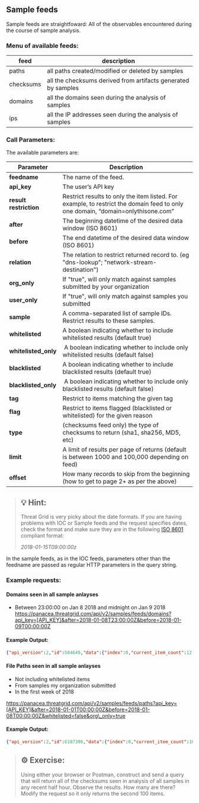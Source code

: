 ## Sample feeds

Sample feeds are straightfoward: All of the observables encountered during the course of sample analysis. 
### Menu of available feeds:

|feed|description|
|-|-|
|paths|all paths created/modified or deleted by samples|
|checksums|all the checksums derived from artifacts generated by samples|
|domains|all the domains seen during the analysis of samples|
|ips|all the IP addresses seen during the analysis of samples|

### Call Parameters:
The available parameters are:

| **Parameter**         | **Description**  |
|------------------------|--------------------------|
| **feedname**           | The name of the feed.  |
| **api\_key**           | The user’s API key  |
| **result restriction** | Restrict results to only the item listed. For example, to restrict the domain feed to only one domain, “domain=onlythisone.com” |
| **after**              | The beginning datetime of the desired data window (ISO 8601)|
| **before**             | The end datetime of the desired data window (ISO 8601)|
| **relation**           | The relation to restrict returned record to. (eg "dns-lookup"; "network-stream-destination")|
| **org\_only**          | If "true", will only match against samples submitted by your organization  |
| **user\_only**         | If "true", will only match against samples you submitted |
| **sample**             | A comma-separated list of sample IDs. Restrict results to these samples.  |
| **whitelisted**        | A boolean indicating whether to include whitelisted results (default true)
| **whitelisted_only**   | A boolean indicating whether to include only whitelisted results (default false)
| **blacklisted**        | A boolean indicating whether to include blacklisted results (default true)
| **blacklisted_only**   | A boolean indicating whether to include only blacklisted results (default false)
| **tag**                | Restrict to items matching the given tag
| **flag**               | Restrict to items flagged (blacklisted or whitelisted) for the given reason
| **type**               | (checksums feed only) the type of checksums to return (sha1, sha256, MD5, etc)|
| **limit**              | A limit of results per page of returns (default is between 1000 and 100,000 depending on feed)|
| **offset**             | How many records to skip from the beginning (how to get to page 2+ as per the above)|

>## &#128161; Hint:
>
> Threat Grid is very picky about the date formats. If you are having problems with IOC or Sample feeds and the request specifies dates, check the format and make sure they are in the following [ISO 8601](https://en.wikipedia.org/wiki/ISO_8601) compliant format: 
>
>*2018-01-15T09:00:00z*

In the sample feeds, as in the IOC feeds, parameters other than the feedname are passed as regular HTTP parameters in the query string.

### Example requests:

#### Domains seen in all sample anlayses
 
-   Between 23:00:00 on Jan 8 2018 and midnight on Jan 9 2018
https://panacea.threatgrid.com/api/v2/samples/feeds/domains?api_key=[API_KEY]&after=2018-01-08T23:00:00Z&before=2018-01-09T00:00:00Z

#### Example Output:
```json
{"api_version":2,"id":584649,"data":{"index":0,"current_item_count":12,"items_per_page":1000,"items":[{"domain":"h120831.s07.test-hf.su","timestamp":"2018-01-08T23:11:44Z","ioc":"network-snort-malware","confidence":95,"severity":95,"sample_id":"3afbe9eb2e5641d1ab3dd79c623458e9","sample_sha256":"280763aaf275cdb1499e2d3f2dd4b9eafbbd85a4ee77da41e60723b0e5f1974f"},{"domain":"h120831.s07.test-hf.su","timestamp":"2018-01-08T23:07:43Z","ioc":"network-snort-malware","confidence":95,"severity":95,"sample_id":"b1058c961d2124f9e02ae664ff5ffcd8","sample_sha256":"280763aaf275cdb1499e2d3f2dd4b9eafbbd85a4ee77da41e60723b0e5f1974f"},{"domain":"greatlymissed.co.za","timestamp":"2018-01-08T23:03:27Z","ioc":"document-network-traffic","confidence":90,"severity":100,"sample_id":"267d6f282408cf955a47f47612c6ef36","sample_sha256":"13d381b160d46739c4d9cddff9221f8f55fe9f1b51cfca911295e2ee6b61c792"},{…}]}}
```


#### File Paths seen in all sample anlayses

-   Not including whitelisted items
-   From samples my organization submitted
-   In the first week of 2018

https://panacea.threatgrid.com/api/v2/samples/feeds/paths?api_key=[API_KEY]&after=2018-01-01T00:00:00Z&before=2018-01-08T00:00:00Z&whitelisted=false&org\_only=true

#### Example Output:

```JSON
{"api_version":2,"id":6187396,"data":{"index":0,"current_item_count":10000,"items_per_page":10000,"items":[{"sample":"ddde519714140a657b118c501ae1a0ff","path":"\\Users\\Administrator\\AppData\\Local\\Microsoft\\Internet Explorer\\Recovery\\High\\Active\\{E7CE3A70-F42F-11E7-BE93-00501E3AE7B5}.dat","relation":"artifact","data":{"artifacts":[{"aid":10,"sha256":"ec2c691083e8994c61fb7048b002f9328b91429f8ac837c088072ff3e1dd5150"}]},"ts":"2018-01-07T23:52:42Z"},{…}]}}
```


>##  	&#9881; Exercise:
> 
> Using either your browser or Postman, construct and send a query that will return all of the checksums seen in analysis of all samples in any recent half hour. Observe the results. How many are there?
> Modify the request so it only returns the second 100 items. 
